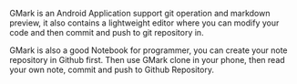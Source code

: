 GMark is an Android Application support git operation and markdown preview, it also contains a lightweight editor where you can modify your code and then commit and push to git repository in.

GMark is also a good Notebook for programmer, you can create your note repository in Github first. Then use GMark clone in your phone, then read your own note, commit and push to Github Repository.

